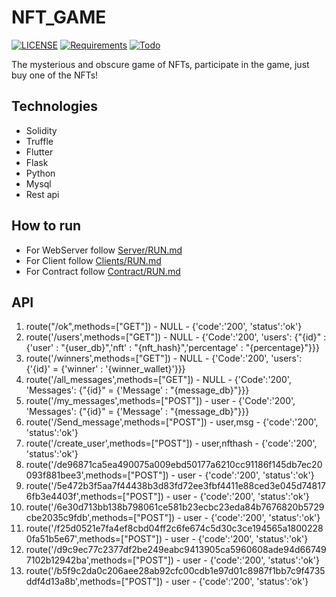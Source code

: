 # NFT_GAME

[![LICENSE](https://img.shields.io/badge/LICENSE-MIT-green)](https://github.com/RAPEXA-TEAM/NFT_GAME/blob/main/LICENSE) 
[![Requirements](https://img.shields.io/badge/Requirements-See%20Here-orange)](https://github.com/RAPEXA-TEAM/NFT_GAME/blob/main/requirements.txt)
[![Todo](https://img.shields.io/badge/Todo-See%20Here-success)](https://github.com/RAPEXA-TEAM/NFT_GAME/blob/main/TODO.md)

The mysterious and obscure game of NFTs, participate in the game, just buy one of the NFTs!

## Technologies

- Solidity
- Truffle
- Flutter
- Flask
- Python
- Mysql
- Rest api

## How to run

- For WebServer follow [Server/RUN.md](https://github.com/RAPEXA-TEAM/NFT_GAME/blob/main/Server/RUN.md)
- For Client follow [Clients/RUN.md](https://github.com/RAPEXA-TEAM/NFT_GAME/blob/main/Clients/RUN.md)
- For Contract follow [Contract/RUN.md](https://github.com/RAPEXA-TEAM/NFT_GAME/blob/main/Contract/RUN.md)

## API

1.  route("/ok",methods=["GET"])                                                                - NULL         - {'code':'200', 'status':'ok'}
2.  route('/users',methods=["GET"])                                                             - NULL         - {'Code':'200', 'users': {"{id}" : {'user' : "{user_db}",'nft' : "{nft_hash}",'percentage' : "{percentage}"}}}
3.  route('/winners',methods=["GET"])                                                           - NULL         - {'Code':'200', 'users': {'{id}' = {'winner' : '{winner_wallet}'}}}
4.  route('/all_messages',methods=["GET"])                                                      - NULL         - {'Code':'200', 'Messages': {"{id}" = {'Message' : "{message_db}"}}}
5.  route('/my_messages',methods=["POST"])                                                      - user         - {'Code':'200', 'Messages': {"{id}" = {'Message' : "{message_db}"}}}
6.  route('/Send_message',methods=["POST"])                                                     - user,msg     - {'code':'200', 'status':'ok'}
7.  route('/create_user',methods=["POST"])                                                      - user,nfthash - {'code':'200', 'status':'ok'}
8.  route('/de96871ca5ea490075a009ebd50177a6210cc91186f145db7ec20093f881bee3',methods=["POST"]) - user         - {'code':'200', 'status':'ok'}
9.  route('/5e472b3f5aa7f44438b3d83fd72ee3fbf4411e88ced3e045d748176fb3e4403f',methods=["POST"]) - user         - {'code':'200', 'status':'ok'}
10. route('/6e30d713bb138b798061ce581b23ecbc23eda84b7676820b5729cbe2035c9fdb',methods=["POST"]) - user         - {'code':'200', 'status':'ok'} 
11. route('/f25d0521e7fa4ef8cbd04ff2c6fe674c5d30c3ce194565a18002280fa51b5e67',methods=["POST"]) - user         - {'code':'200', 'status':'ok'}
12. route('/d9c9ec77c2377df2be249eabc9413905ca5960608ade94d667497102b12942ba',methods=["POST"]) - user         - {'code':'200', 'status':'ok'}
13. route('/b5f9c2da0c206aee28ab92cfc00cdb1e97d01c8987f1bb7c9f4735ddf4d13a8b',methods=["POST"]) - user         - {'code':'200', 'status':'ok'}
